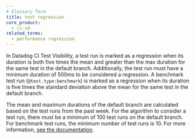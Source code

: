 ```yaml
---
# Glossary Term
title: test regression
core_product:
  - ci-cd
related_terms:
  - performance regression
---
```

In Datadog CI Test Visibility, a test run is marked as a regression when its duration is both five times the mean and greater than the max duration for the same test in the default branch. Additionally, the test run must have a minimum duration of 500ms to be considered a regression. A benchmark test run (`@test.type:benchmark`) is marked as a regression when its duration is five times the standard deviation above the mean for the same test in the default branch.

The mean and maximum durations of the default branch are calculated based on the test runs from the past week. For the algorithm to consider a test run, there must be a minimum of 100 test runs on the default branch. For benchmark test runs, the minimum number of test runs is 10.
For more information, <a href="/tests/search/?tab=tests#test-regressions">see the documentation</a>.
